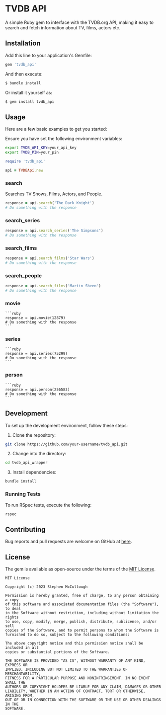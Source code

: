 # TVDB API

A simple Ruby gem to interface with the TVDB.org API, making it easy to search and fetch information about TV, films, actors etc.

## Installation

Add this line to your application's Gemfile:

  ```ruby
  gem 'tvdb_api'
  ```

And then execute:

  ```bash
  $ bundle install
  ```

Or install it yourself as:

  ```bash
  $ gem install tvdb_api
  ```

## Usage

Here are a few basic examples to get you started:

Ensure you have set the following environment variables:

  ```bash
  export TVDB_API_KEY=your_api_key
  export TVDB_PIN=your_pin
  ```

  ```ruby
  require 'tvdb_api'

  api = TVDBApi.new
  ```

### search

Searches TV Shows, Films, Actors, and People.

  ```ruby
  response = api.search('The Dark Knight')
  # Do something with the response
  ```

### search_series

  ```ruby
  response = api.search_series('The Simpsons')
  # Do something with the response
  ```

### search_films

  ```ruby
  response = api.search_films('Star Wars')
  # Do something with the response
  ```

### search_people

  ```ruby
  response = api.search_films('Martin Sheen')
  # Do something with the response
  ```

### movie

    ```ruby
    response = api.movie(12879)
    # Do something with the response
    ```

### series

    ```ruby
    response = api.series(75299)
    # Do something with the response
    ```

### person

    ```ruby
    response = api.person(256583)
    # Do something with the response
    ```

## Development

To set up the development environment, follow these steps:

1. Clone the repository:

  ```bash
  git clone https://github.com/your-username/tvdb_api.git
  ```

2. Change into the directory:

  ```bash
  cd tvdb_api_wrapper
  ```

3. Install dependencies:

  ```bash
  bundle install
  ```

### Running Tests

To run RSpec tests, execute the following:

  ```bash
  rspec
  ```

## Contributing

Bug reports and pull requests are welcome on GitHub at [here](https://github.com/swmcc/tvdb_api).

## License

The gem is available as open-source under the terms of the [MIT License](https://opensource.org/licenses/MIT).

```
MIT License

Copyright (c) 2023 Stephen McCullough

Permission is hereby granted, free of charge, to any person obtaining a copy
of this software and associated documentation files (the "Software"), to deal
in the Software without restriction, including without limitation the rights
to use, copy, modify, merge, publish, distribute, sublicense, and/or sell
copies of the Software, and to permit persons to whom the Software is
furnished to do so, subject to the following conditions:

The above copyright notice and this permission notice shall be included in all
copies or substantial portions of the Software.

THE SOFTWARE IS PROVIDED "AS IS", WITHOUT WARRANTY OF ANY KIND, EXPRESS OR
IMPLIED, INCLUDING BUT NOT LIMITED TO THE WARRANTIES OF MERCHANTABILITY,
FITNESS FOR A PARTICULAR PURPOSE AND NONINFRINGEMENT. IN NO EVENT SHALL THE
AUTHORS OR COPYRIGHT HOLDERS BE LIABLE FOR ANY CLAIM, DAMAGES OR OTHER
LIABILITY, WHETHER IN AN ACTION OF CONTRACT, TORT OR OTHERWISE, ARISING FROM,
OUT OF OR IN CONNECTION WITH THE SOFTWARE OR THE USE OR OTHER DEALINGS IN THE
SOFTWARE.
```
